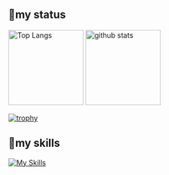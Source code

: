 ## 😤my status
<p align="left"> 
  <img alt="Top Langs" height="150px" src="https://github-readme-stats.vercel.app/api/top-langs/?username=tatsu0731&layout=compact&count_private=true&show_icons=true&theme=transparent" />
  <img alt="github stats" height="150px" src="https://github-readme-stats.vercel.app/api?username=tatsu0731&count_private=true&show_icons=true&show_icons=true&theme=transparent" />
</p>

[![trophy](https://github-profile-trophy.vercel.app/?username=tatsu0731&theme=transparent&column=7
)](https://github.com/ryo-ma/github-profile-trophy)

## 🌱my skills
[![My Skills](https://skillicons.dev/icons?i=html,css,tailwind,js,typescript,php,laravel,py,react,nextjs,mysql,postgres,figma,firebase&theme=light)](https://skillicons.dev)

